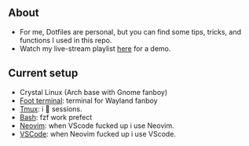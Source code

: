 ## About

- For me, Dotfiles are personal, but you can find some tips, tricks, and functions I used in this repo.
- Watch my live-stream playlist [here](https://www.youtube.com/playlist?list=PLcazFfFZIFPld0UvU7OxYl6ayyBJ6MvY7) for a demo.

## Current setup

- Crystal Linux (Arch base with Gnome fanboy)
- [Foot terminal](./foot/foot.ini): terminal for Wayland fanboy
- [Tmux](./tmux/tmux.conf): i 🫰 sessions.
- [Bash](./bash/bashrc): fzf work prefect
- [Neovim](./nvim/): when VScode fucked up i use Neovim.
- [VSCode](./profile.code-profile): when Neovim fucked up i use VScode.
